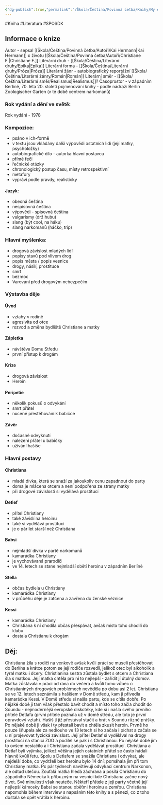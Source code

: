 ```yaml
---
{"dg-publish":true,"permalink":"/Škola/Čeština/Povinná četba/Knihy/My děti ze stanice zoo/","created":"2023-11-28T12:00:41.451+01:00","updated":"2024-05-19T16:20:02.963+02:00"}
---
```


#Kniha #Literatura #SPOSDK
## Informace o knize
Autor -  sepsal [[Škola/Čeština/Povinná četba/Autoři/Kai Hermann\|Kai Hermann]] o životu [[Škola/Čeština/Povinná četba/Autoři/Christiane F.\|Christiane F.]] 
Literární druh - [[Škola/Čeština/Literární druhy/Epika\|Epika]]
Literární forma - [[Škola/Čeština/Literární druhy/Próza\|Próza]]
Literární žánr -  autobiografický reportážní [[Škola/Čeština/Literární žánry/Román\|Román]]
Literární směr - [[Škola/Čeština/Literární směr/Realismus\|Realismus]]?
Časoprostor - v západním Berlíně, 70. léta 20. století 
pojmenování knihy - podle nádraží Berlin Zoologischer Garten (v té době centrem narkomanů) 
### Rok vydání a dění ve světě:
Rok vydání - 1978
### Kompozice:
- psáno v ich-formě
- v textu jsou vkládány další výpovědi ostatních lidí (její matky, psycholožky)
- autobiografické dílo - autorka hlavní postavou
- přímé řeči
- řečnické otázky
- chronologický postup času, místy retrospektivní
- metafory
- vypráví podle pravdy, realisticky
#### Jazyk:
- obecná čeština
- nespisovná čeština
- výpovědi - spisovná čeština
- vulgarismy (drž hubu)
- slang (být cool, na háku)
- slang narkomanů (háčko, trip)
### Hlavní myšlenka:
- drogová závislost mladých lidí
- popisy stavů pod vlivem drog
- popis města / popis vesnice
- drogy, násilí, prostituce
- smrt
- bezmoc
- Varování před drogovým nebezpečím
### Výstavba děje
#### Úvod
- vztahy v rodině
- agresivita od otce
- rozvod a změna bydliště Christiane a matky
#### Zápletka
- návštěva Domu Středu
- první přístup k drogám
#### Krize
- drogová závislost
- Heroin
#### Peripetie
- několik pokusů o odvykání
- smrt přátel
- nucené přestěhování k babičce
#### Závěr
- dočasné odvyknutí
- nalezení přátel u babičky
- užívání hašiše
### Hlavní postavy
#### Christiana
- mladá dívka, která se snaží za jakoukoliv cenu zapadnout do party
- doma je mlácena otcem a není podpořena ze strany matky
- při drogové závislosti si vydělává prostitucí
#### Detlef
- přítel Christiany
- také závislí na heroinu
- také si vydělává prostitucí
- je o pár let starší než Christiana
#### Babsi
- nejmladší dívka v partě narkomanů
- kamarádka Christiany
- je vychovávaná prarodiči
- ve 14. letech se stane nejmladší obětí heroinu v západním Berlíně
#### Stella 
- občas bydlela u Christiany
- kamarádka Christiany
- v průběhu děje je zatčena a zavřena do ženské věznice
#### Kessi
- kamarádka Christiany
- Christiana k ní chodila občas přespávat, avšak místo toho chodili do klubu
- dostala Christianu k drogám
## Děj:
Christiana žila s rodiči na venkově avšak kvůli práci se museli přestěhovat do Berlína a krátce potom se její rodiče rozvedli, jelikož otec byl alkoholik a týral matku i dcery. Christianina sestra zůstala bydlet s otcem a Christiana šla s matkou. Její matka chtěla pro ni to nejlepší - zařídit jí útulný domov. Matka zůstávala v práci od rána do večera a kvůli tomu vůbec o Christianiných drogových problémech nevěděla po dobu asi 2 let.
Christiana se ve 12. letech seznámila s hašišem v Domě středu, kam ji přivedla kamarádka Kessi. V Domě středu si našla partu, kde se cítila dobře. Po nějaké době ji tam však přestalo bavit chodit a místo toho začla chodit do Soundu - nejmodernější evropské diskotéky, kde si i našla svého prvního přítele Detlafa (první přítele poznala už v domě středu, ale toto je první opravdový vztah). Hašiš jí již přestával stačit a brát v Soundu různé prášky. Po nějaké době ji však i ty přestali bavit a chtěla zkusit heroin. Prvně ho pouze šňupala ale za nedlouho ve 13 letech si ho začala i píchat a začala se u ní projevovat fyzická závislost. Její přítel Detlaf si vydělával na drogy prostitucí na stanici ZOO a podílel se pak i s Christianou. Po nějaké době jim to ovšem nestačilo a i Christiana začala vydělávat prostitucí. Christiana a Detlaf byli vyjímka, jelikož většina jejich ostatních přátel se často hádali hlavně kvůli fetu.
Spolu s Detlafem se snažila Christiana i odvykat, ale nejdelší doba, co vydrželi bez heroinu bylo 14 dní; pomáhala jim při tom Christiany matka. Po pár týdnech navštěvují odvykací centrum Narkonon, ale odtud utečou. Zoufalá matka hledá záchrana a posílá Christianu do západního Německa k příbuzným na vesnici kde Christiana začne nový život. Své minulosti však neuteče. Někteří přátele z její party včetně její nejlepší kámosky Babsi se stanou oběťmi heroinu a zemřou. Christiana napomohla během interview s napsáním této knihy a s pěnezi, co z toho dostala se opět vrátila k heroinu.